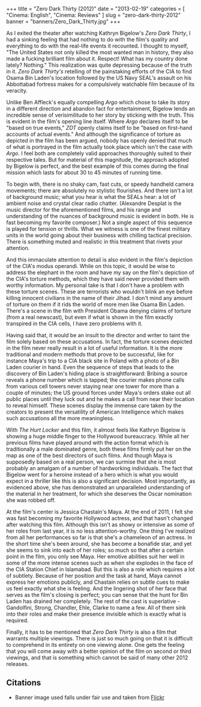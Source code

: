 +++
title = "Zero Dark Thirty (2012)"
date = "2013-02-19"
categories = [
  "Cinema: English",
  "Cinema: Reviews"
]
slug = "zero-dark-thirty-2012"
banner = "banners/Zero_Dark_Thirty.jpg"
+++

As I exited the theater after watching Kathryn Bigelow's _Zero Dark Thirty_, I had a sinking feeling that had nothing to do with the film's quality and everything to do with the real-life events it recounted. I thought to myself, "The United States not only killed the most wanted man in history, they also made a fucking brilliant film about it. Respect! What has my country done lately? Nothing." This realization was quite depressing because of the truth in it. _Zero Dark Thirty's_ retelling of the painstaking efforts of the CIA to find Osama Bin Laden's location followed by the US Navy SEAL's assault on his Abbottabad fortress makes for a compulsively watchable film because of its veracity.

Unlike Ben Affleck's equally compelling _Argo_ which chose to take its story in a different direction and abandon fact for entertainment, Bigelow lends an incredible sense of verisimilitude to her story by sticking with the truth. This is evident in the film's opening line itself. Where _Argo_ declares itself to be "based on true events," _ZDT_ openly claims itself to be "based on first-hand accounts of actual events." And although the significance of torture as depicted in the film has been argued, nobody has openly denied that much of what is portrayed in the film actually took place which isn't the case with _Argo_. I feel both are completely valid approaches thoroughly suited to their respective tales. But for material of this magnitude, the approach adopted by Bigelow is perfect, and the best example of this comes during the final mission which lasts for about 30 to 45 minutes of running time.

To begin with, there is no shaky cam, fast cuts, or speedy handheld camera movements; there are absolutely no stylistic flourishes. And there isn't a lot of background music; what you hear is what the SEALs hear: a lot of ambient noise and crystal clear radio chatter. (Alexandre Desplat is the music director for the aforementioned films, and his range and understanding of the nuances of background music is evident in both. He is fast becoming my favorite composer.)  Not  a single aspect of this sequence is played for tension or thrills. What we witness is one of the finest military units in the world going about their business with chilling tactical precision. There is something muted and realistic in this treatment that rivets your attention.

And this immaculate attention to detail is also evident in the film's depiction of the CIA's modus operandi. While on this topic, it would be wise to address the elephant in the room and have my say on the film's depiction of the CIA's torture methods, which they have said never provided them with worthy information. My personal take is that I don't have a problem with these torture scenes. These are terrorists who wouldn't blink an eye before killing innocent civilians in the name of their Jihad. I don't mind any amount of torture on them if it rids the world of more men like Osama Bin Laden. There's a scene in the film with President Obama denying claims of torture (from a real newscast), but even if what is shown in the film exactly transpired in the CIA cells, I have zero problems with it.

Having said that, it would be an insult to the director and writer to taint the film solely based on these accusations. In fact, the torture scenes depicted in the film never really result in a lot of useful information. It is the more traditional and modern methods that prove to be successful, like for instance Maya's trip to a CIA black site in Poland with a photo of a Bin Laden courier in hand. Even the sequence of steps that leads to the discovery of Bin Laden's hiding place is straightforward: Bribing a source reveals a phone number which is tapped; the courier makes phone calls from various cell towers never staying near one tower for more than a couple of minutes; the US ground forces under Maya's orders stake out all public places until they luck out and he makes a call from near their location to reveal himself. These scenes display the immense care taken by the creators to present the versatility of American Intelligence which makes such accusations all the more meaningless.

With _The Hurt Locker_ and this film, it almost feels like Kathryn Bigelow is showing a huge middle finger to the Hollywood bureaucracy. While all her previous films have played around with the action format which is traditionally a male dominated genre, both these films firmly put her on the map as one of the best directors of such films. And though Maya is supposedly based on a real person, we can surmise that she is most probably an amalgam of a number of hardworking individuals. The fact that Bigelow went for a heroine instead of a hero which is what you would expect in a thriller like this is also a significant decision. Most importantly, as evidenced above, she has demonstrated an unparalleled understanding of the material in her treatment, for which she deserves the Oscar nomination she was robbed off.

At the film's center is Jessica Chastain's Maya. At the end of 2011, I felt she was fast becoming my favorite Hollywood actress, and that hasn't changed after watching this film. Although this isn't as showy or intensive as some of her roles from last year, it is no less attention-worthy. One thing I've realized from all her performances so far is that she's a chameleon of an actress. In the short time she's been around, she has become a bonafide star, and yet she seems to sink into each of her roles; so much so that after a certain point in the film, you only see Maya. Her emotive abilities suit her well in some of the more intense scenes such as when she explodes in the face of the CIA Station Chief in Islamabad. But this is also a role which requires a lot of subtlety. Because of her position and the task at hand, Maya cannot express her emotions publicly, and Chastain relies on subtle cues to make us feel exactly what she is feeling. And the lingering shot of her face that serves as the film's closing is perfect; you can sense that the hunt for Bin Laden has drained her completely. The rest of the cast is superlative - Gandolfini, Strong, Chandler, Ehle, Clarke to name a few. All of them sink into their roles and make their presence invisible which is exactly what is required.

Finally, it has to be mentioned that _Zero Dark Thirty_ is also a film that warrants multiple viewings. There is just so much going on that it is difficult to comprehend in its entirety on one viewing alone. One gets the feeling that you will come away with a better opinion of the film on second or third viewings, and that is something which cannot be said of many other 2012 releases.

Citations
---------
- Banner image used falls under fair use and taken from [Flickr](https://c1.staticflickr.com/9/8463/8347251853_c3752007ac_b.jpg)
